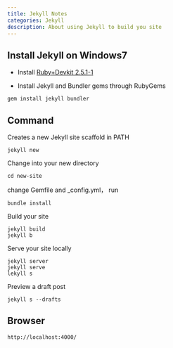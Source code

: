 ```yaml
---
title: Jekyll Notes
categories: Jekyll
description: About using Jekyll to build you site
---
```


## Install Jekyll on Windows7

- Install [Ruby+Devkit 2.5.1-1](https://rubyinstaller.org/downloads/)

- Install Jekyll and Bundler gems through RubyGems

```
gem install jekyll bundler
```  

## Command

Creates a new Jekyll site scaffold in PATH

```
jekyll new
```

Change into your new directory

```
cd new-site
```

change Gemfile and _config.yml，  run

```
bundle install
```

<!-- more -->

Build your site

```
jekyll build  
jekyll b
```

Serve your site locally

```
jekyll server
jekyll serve
lekyll s
```

Preview a draft post

```
jekyll s --drafts
```

## Browser

```
http://localhost:4000/
```